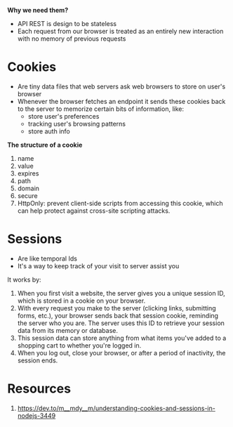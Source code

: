 
**Why we need them?**
+ API REST is design to be stateless
+ Each request from our browser is treated as an entirely new interaction with no memory of previous requests
# Cookies
+ Are tiny data files that web servers ask web browsers to store on user's browser
+ Whenever the browser fetches an endpoint it sends these cookies back to the server to memorize certain bits of information, like:
	+ store user's preferences
	+ tracking user's browsing patterns
	+ store auth info
	
**The structure of a cookie**
1. name
2. value
3. expires
4. path
5. domain
6. secure
7. HttpOnly: prevent client-side scripts from accessing this cookie, which can help protect against cross-site scripting attacks.

# Sessions
+ Are like temporal Ids
+ It's a way to keep track of your visit to server assist you

It works by:
1. When you first visit a website, the server gives you a unique session ID, which is stored in a cookie on your browser.
2. With every request you make to the server (clicking links, submitting forms, etc.), your browser sends back that session cookie, reminding the server who you are. The server uses this ID to retrieve your session data from its memory or database.
3. This session data can store anything from what items you've added to a shopping cart to whether you're logged in.
4. When you log out, close your browser, or after a period of inactivity, the session ends. 
# Resources
1. https://dev.to/m__mdy__m/understanding-cookies-and-sessions-in-nodejs-3449
